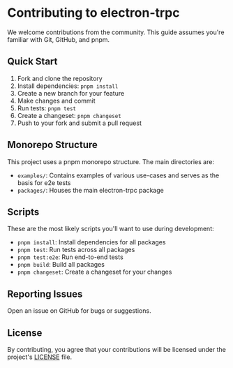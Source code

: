 # Contributing to electron-trpc

We welcome contributions from the community. This guide assumes you're familiar with Git, GitHub, and pnpm.

## Quick Start

1. Fork and clone the repository
2. Install dependencies: `pnpm install`
3. Create a new branch for your feature
4. Make changes and commit
5. Run tests: `pnpm test`
6. Create a changeset: `pnpm changeset`
7. Push to your fork and submit a pull request

## Monorepo Structure

This project uses a pnpm monorepo structure. The main directories are:

- `examples/`: Contains examples of various use-cases and serves as the basis for e2e tests
- `packages/`: Houses the main electron-trpc package

## Scripts

These are the most likely scripts you'll want to use during development:

- `pnpm install`: Install dependencies for all packages
- `pnpm test`: Run tests across all packages
- `pnpm test:e2e`: Run end-to-end tests
- `pnpm build`: Build all packages
- `pnpm changeset`: Create a changeset for your changes

## Reporting Issues

Open an issue on GitHub for bugs or suggestions.

## License

By contributing, you agree that your contributions will be licensed under the project's [LICENSE](LICENSE) file.
